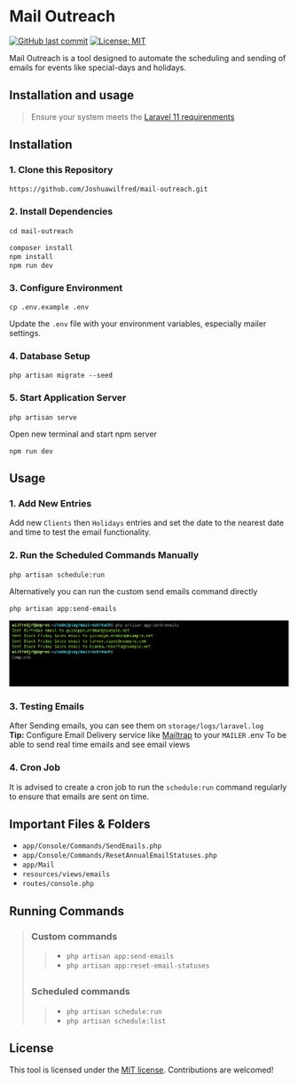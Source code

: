 # Mail Outreach
[![GitHub last commit](https://img.shields.io/github/last-commit/Joshuawilfred/mail-outreach)](#)
[![License: MIT](https://img.shields.io/badge/License-MIT-yellow.svg)](https://opensource.org/licenses/MIT)

Mail Outreach is a tool designed to automate the scheduling and sending of emails for events like special-days and holidays.

## Installation and usage
>Ensure your system meets the [Laravel 11 requirenments](https://laravel.com/docs/11.x/releases)

## Installation
### 1. Clone this Repository
```shell
https://github.com/Joshuawilfred/mail-outreach.git
```
### 2. Install Dependencies
```shell
cd mail-outreach
```
```shell
composer install
npm install
npm run dev
```
### 3. Configure Environment
```shell
cp .env.example .env
```
Update the `.env` file with your environment variables, especially mailer settings.

### 4. Database Setup
```shell
php artisan migrate --seed
```
### 5. Start Application Server
```shell
php artisan serve 
```
Open new terminal and start npm server
```shell
npm run dev
```
## Usage

### 1. Add New Entries
Add new `Clients` then `Holidays` entries and set the date to the nearest date and time to test the email functionality.

### 2. Run the Scheduled Commands Manually
```shell
php artisan schedule:run
```
Alternatively you can run the custom send emails command directly 
```shell
php artisan app:send-emails
```
![Demo](resources/images/screenshot.png)
### 3. Testing Emails
After Sending emails, you can see them on `storage/logs/laravel.log` <br>
**Tip:** Configure Email Delivery service like [Mailtrap](https://mailtrap.io/) to your `MAILER` .env To be able to send real time emails and see email views

### 4. Cron Job
It is advised to create a cron job to run the `schedule:run` command regularly to ensure that emails are sent on time.

## Important Files & Folders
- `app/Console/Commands/SendEmails.php`
- `app/Console/Commands/ResetAnnualEmailStatuses.php`
- `app/Mail`
- `resources/views/emails`
- `routes/console.php`

## Running Commands
> ### Custom commands
>> - `php artisan app:send-emails`
>> - `php artisan app:reset-email-statuses`
> ##
> ### Scheduled commands
>> - `php artisan schedule:run`
>> - `php artisan schedule:list`
> ##

## License

This tool is licensed under the [MIT license](https://opensource.org/licenses/MIT). Contributions are welcomed!
